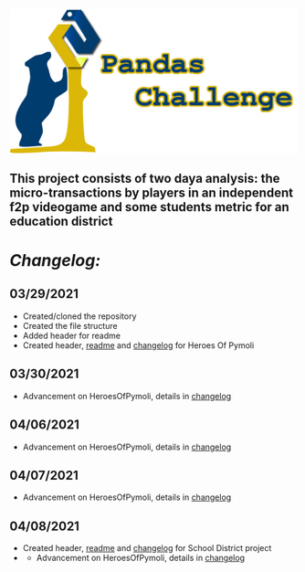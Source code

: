 ![Pandas Challenge](Resources/panda_header.png)

## This project consists of two daya analysis: the micro-transactions by players in an independent f2p videogame and some students metric for an education district


# ***Changelog:***

## **03/29/2021**
- Created/cloned the repository
- Created the file structure
- Added header for readme
- Created header, [readme](HeroesOfPymoli/readme.md) and [changelog](HeroesOfPymoli/changelog.md) for Heroes Of Pymoli

## **03/30/2021**
- Advancement on HeroesOfPymoli, details in [changelog](HeroesOfPymoli/changelog.md)

## **04/06/2021**
- Advancement on HeroesOfPymoli, details in [changelog](HeroesOfPymoli/changelog.md)

## **04/07/2021**
- Advancement on HeroesOfPymoli, details in [changelog](HeroesOfPymoli/changelog.md)

## **04/08/2021**
- Created header, [readme](PyCitySchools/readme.md) and [changelog](PyCitySchools/changelog.md) for School District project
- - Advancement on HeroesOfPymoli, details in [changelog](HeroesOfPymoli/changelog.md)

